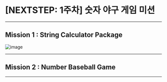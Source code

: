 # [NEXTSTEP: 1주차] 숫자 야구 게임 미션

---

## Mission 1 : String Calculator Package

![image](https://user-images.githubusercontent.com/58816862/120887348-329e5f80-c62d-11eb-8a6a-7330d6d9f8e8.png)

---

## Mission 2 : Number Baseball Game

---